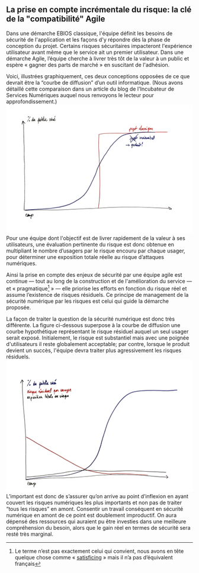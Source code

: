 ## La prise en compte incrémentale du risque: la clé de la "compatibilité" Agile

Dans une démarche EBIOS classique, l'équipe définit les besoins de sécurité de l'application et les façons d'y répondre dès la phase de conception du projet. Certains risques sécuritaires impacteront l'expérience utilisateur avant même que le service ait un premier utilisateur. Dans une démarche Agile, l’équipe cherche à livrer très tôt de la valeur à un public et espère « gagner des parts de marché » en suscitant de l'adhésion.

Voici, illustrées graphiquement, ces deux conceptions opposées de ce que devrait être la “courbe de diffusion” d’un outil informatique. \(Nous avons détaillé cette comparaison dans un article du blog de l'Incubateur de Services Numériques auquel nous renvoyons le lecteur pour approfondissement.\)![](/assets/projet-vs-produit.png)Pour une équipe dont l'objectif est de livrer rapidement de la valeur à ses utilisateurs, une évaluation pertinente du risque est donc obtenue en multipliant le nombre d’usagers par le risque encouru par chaque usager, pour déterminer une exposition totale réelle au risque d’attaques numériques.

Ainsi la prise en compte des enjeux de sécurité par une équipe agile est continue — tout au long de la construction et de l'amélioration du service — et « pragmatique[^1] » — elle priorise les efforts en fonction du risque réel et assume l’existence de risques résiduels. Ce principe de management de la sécurité numérique par les risques est celui qui guide la démarche proposée. 

La façon de traiter la question de la sécurité numérique est donc très différente. La figure ci-dessous superpose à la courbe de diffusion une courbe hypothétique représentant le risque résiduel auquel un seul usager serait exposé. Initialement, le risque est substantiel mais avec une poignée d'utilisateurs il reste globalement acceptable; par contre, lorsque le produit devient un succès, l'équipe devra traiter plus agressivement les risques résiduels.![](/assets/risque-produit.png)L’important est donc de s’assurer qu’on arrive au point d’inflexion en ayant couvert les risques numériques les plus importants et non pas de traiter “tous les risques” en amont. Consentir un travail conséquent en sécurité numérique en amont de ce point est  doublement improductif. On aura dépensé des ressources qui auraient pu être investies dans une meilleure compréhension du besoin, alors que le gain réel en termes de sécurité sera resté très marginal.

[^1]: Le terme n’est pas exactement celui qui convient, nous avons en tête quelque chose comme « [satisficing](https://fr.wikipedia.org/wiki/Satisficing) » mais il n’a pas d’équivalent français

